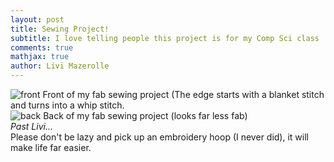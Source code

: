 ```yaml
---
layout: post
title: Sewing Project!
subtitle: I love telling people this project is for my Comp Sci class
comments: true
mathjax: true
author: Livi Mazerolle
---
```

![front](https://lpm3-ccbp.github.io/assets/img/front)
Front of my fab sewing project (The edge starts with a blanket stitch and turns into a whip stitch.\
![back](https://lpm3-ccbp.github.io/assets/img/back)
Back of my fab sewing project (looks far less fab)\
*Past Livi...*\
Please don't be lazy and pick up an embroidery hoop (I never did), it will make life far easier.

